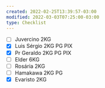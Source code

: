 ```yaml
---
created: 2022-02-25T13:39:57-03:00
modified: 2022-03-03T07:25:00-03:00
type: Checklist
---
```


- [ ] Juvercino 2KG
- [x] Luis Sérgio 2KG PG PIX
- [x] Pr Geraldo 2KG PG PIX
- [ ] Elder 6KG
- [ ] Rosária 2KG
- [ ] Hamakawa 2KG PG
- [x] Evaristo 2KG
